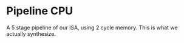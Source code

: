 # Pipeline CPU

A 5 stage pipeline of our ISA, using 2 cycle memory.
This is what we actually synthesize.
